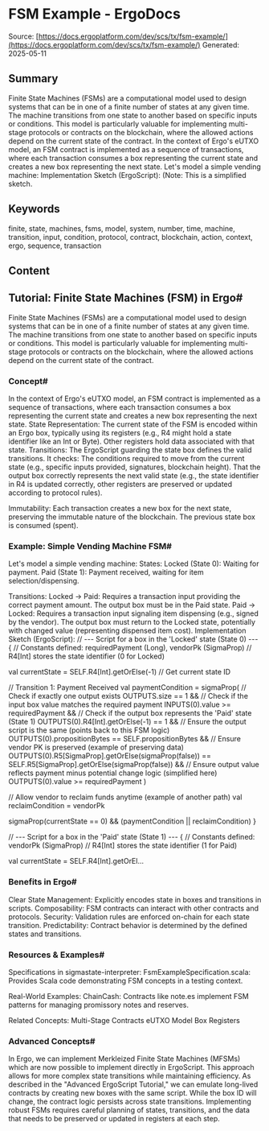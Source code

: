 # FSM Example - ErgoDocs
Source: [https://docs.ergoplatform.com/dev/scs/tx/fsm-example/](https://docs.ergoplatform.com/dev/scs/tx/fsm-example/)
Generated: 2025-05-11

## Summary
Finite State Machines (FSMs) are a computational model used to design systems that can be in one of a finite number of states at any given time. The machine transitions from one state to another based on specific inputs or conditions. This model is particularly valuable for implementing multi-stage protocols or contracts on the blockchain, where the allowed actions depend on the current state of the contract. In the context of Ergo's eUTXO model, an FSM contract is implemented as a sequence of transactions, where each transaction consumes a box representing the current state and creates a new box representing the next state. Let's model a simple vending machine: Implementation Sketch (ErgoScript): (Note: This is a simplified sketch.

## Keywords
finite, state, machines, fsms, model, system, number, time, machine, transition, input, condition, protocol, contract, blockchain, action, context, ergo, sequence, transaction

## Content
## Tutorial: Finite State Machines (FSM) in Ergo#
Finite State Machines (FSMs) are a computational model used to design systems that can be in one of a finite number of states at any given time. The machine transitions from one state to another based on specific inputs or conditions. This model is particularly valuable for implementing multi-stage protocols or contracts on the blockchain, where the allowed actions depend on the current state of the contract.

### Concept#
In the context of Ergo's eUTXO model, an FSM contract is implemented as a sequence of transactions, where each transaction consumes a box representing the current state and creates a new box representing the next state.
State Representation: The current state of the FSM is encoded within an Ergo box, typically using its registers (e.g., R4 might hold a state identifier like an Int or Byte). Other registers hold data associated with that state.
Transitions: The ErgoScript guarding the state box defines the valid transitions. It checks:
The conditions required to move from the current state (e.g., specific inputs provided, signatures, blockchain height).
That the output box correctly represents the next valid state (e.g., the state identifier in R4 is updated correctly, other registers are preserved or updated according to protocol rules).


Immutability: Each transaction creates a new box for the next state, preserving the immutable nature of the blockchain. The previous state box is consumed (spent).

### Example: Simple Vending Machine FSM#
Let's model a simple vending machine:
States:
Locked (State 0): Waiting for payment.
Paid (State 1): Payment received, waiting for item selection/dispensing.


Transitions:
Locked -> Paid: Requires a transaction input providing the correct payment amount. The output box must be in the Paid state.
Paid -> Locked: Requires a transaction input signaling item dispensing (e.g., signed by the vendor). The output box must return to the Locked state, potentially with changed value (representing dispensed item cost).
Implementation Sketch (ErgoScript):
// --- Script for a box in the 'Locked' state (State 0) ---
{
  // Constants defined: requiredPayment (Long), vendorPk (SigmaProp)
  // R4[Int] stores the state identifier (0 for Locked)

  val currentState = SELF.R4[Int].getOrElse(-1) // Get current state ID

  // Transition 1: Payment Received
  val paymentCondition = sigmaProp(
    // Check if exactly one output exists
    OUTPUTS.size == 1 &&
    // Check if the input box value matches the required payment
    INPUTS(0).value >= requiredPayment &&
    // Check if the output box represents the 'Paid' state (State 1)
    OUTPUTS(0).R4[Int].getOrElse(-1) == 1 &&
    // Ensure the output script is the same (points back to this FSM logic)
    OUTPUTS(0).propositionBytes == SELF.propositionBytes &&
    // Ensure vendor PK is preserved (example of preserving data)
    OUTPUTS(0).R5[SigmaProp].getOrElse(sigmaProp(false)) == SELF.R5[SigmaProp].getOrElse(sigmaProp(false)) &&
    // Ensure output value reflects payment minus potential change logic (simplified here)
    OUTPUTS(0).value >= requiredPayment
  )

  // Allow vendor to reclaim funds anytime (example of another path)
  val reclaimCondition = vendorPk

  sigmaProp(currentState == 0) && (paymentCondition || reclaimCondition)
}

// --- Script for a box in the 'Paid' state (State 1) ---
{
  // Constants defined: vendorPk (SigmaProp)
  // R4[Int] stores the state identifier (1 for Paid)

  val currentState = SELF.R4[Int].getOrEl...

### Benefits in Ergo#
Clear State Management: Explicitly encodes state in boxes and transitions in scripts.
Composability: FSM contracts can interact with other contracts and protocols.
Security: Validation rules are enforced on-chain for each state transition.
Predictability: Contract behavior is determined by the defined states and transitions.

### Resources & Examples#
Specifications in sigmastate-interpreter:
FsmExampleSpecification.scala: Provides Scala code demonstrating FSM concepts in a testing context.


Real-World Examples:
ChainCash: Contracts like note.es implement FSM patterns for managing promissory notes and reserves.


Related Concepts:
Multi-Stage Contracts
eUTXO Model
Box Registers

### Advanced Concepts#
In Ergo, we can implement Merkleized Finite State Machines (MFSMs) which are now possible to implement directly in ErgoScript. This approach allows for more complex state transitions while maintaining efficiency.
As described in the "Advanced ErgoScript Tutorial," we can emulate long-lived contracts by creating new boxes with the same script. While the box ID will change, the contract logic persists across state transitions.
Implementing robust FSMs requires careful planning of states, transitions, and the data that needs to be preserved or updated in registers at each step.
